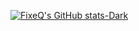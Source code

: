 [![FixeQ's GitHub stats-Dark](https://github-readme-stats.vercel.app/api?username=FixeQyt&show_icons=true&theme=transparent&border_color=C0C0C0&hide=stars)](https://fixeqyt.github.io)
